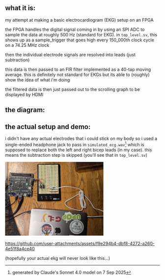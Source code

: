 ## what it is:
my attempt at making a basic electrocardiogram (EKG) setup on an FPGA

the FPGA handles the digital signal coming in by using an SPI ADC to sample the 
data at roughly 500 Hz (standard for EKG). in `top_level.sv`, this shows up as a
sample_trigger that goes high every 150_000th clock cycle on a 74.25 MHz clock

then the individual electrode signals are resolved into leads (just subtraction)

this data is then passed to an FIR filter implemented as a 40-tap moving average.
this is definitely not standard for EKGs but its able to (roughly) show the idea
of what i'm doing

the filtered data is then just passed out to the scrolling graph to be displayed
by HDMI

## the diagram:

## the actual setup and demo:
i didn't have any actual electrodes that i could stick on my body so i used a
single-ended headphone jack to pass in `simulated_ecg.wav`[^1] which is supposed 
to replace both the left and right bicep leads (in my case). this means the 
subtraction step is skipped (you'll see that in `top_level.sv`)

<img src="rsc/setup.jpeg" width="320" height="240">

https://github.com/user-attachments/assets/f9e294b4-dbf8-4272-a260-4e51f8a4ce40

(hopefully your actual ekg will never look like this...)

[^1]: generated by Claude's Sonnet 4.0 model on 7 Sep 2025
